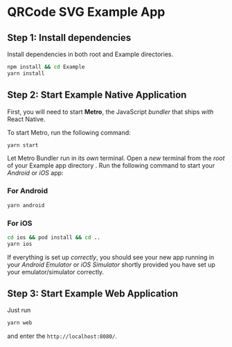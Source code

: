 # QRCode SVG Example App

## Step 1: Install dependencies

Install dependencies in both root and Example directories. 

```bash
npm install && cd Example
yarn install
```

## Step 2: Start Example Native Application

First, you will need to start **Metro**, the JavaScript _bundler_ that ships _with_ React Native.

To start Metro, run the following command:

```bash
yarn start
```

Let Metro Bundler run in its _own_ terminal. Open a _new_ terminal from the _root_ of your Example app directory .
Run the following command to start your _Android_ or _iOS_ app:

### For Android

```bash
yarn android
```

### For iOS

```bash
cd ios && pod install && cd ..
yarn ios
```

If everything is set up _correctly_, you should see your new app running in your _Android Emulator_ or _iOS Simulator_ shortly provided you have set up your emulator/simulator correctly.

## Step 3: Start Example Web Application

Just run

```bash
yarn web
```

and enter the `http://localhost:8080/`.
